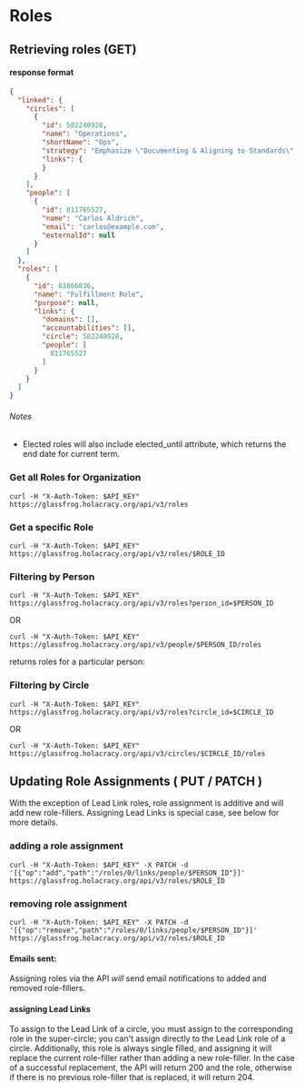 Roles
========

Retrieving roles (GET)
----------------------

#### response format

```json
{
  "linked": {
    "circles": [
      {
        "id": 582240928,
        "name": "Operations",
        "shortName": "Ops",
        "strategy": "Emphasize \"Documenting & Aligning to Standards\", even over \"Developing & Co-Creating Novelty\"",
        "links": {
        }
      }
    ],
    "people": [
      {
        "id": 811765527,
        "name": "Carlos Aldrich",
        "email": "carlos@example.com",
        "externalId": null
      }
    ]
  },
  "roles": [
    {
      "id": 83866836,
      "name": "Fulfillment Role",
      "purpose": null,
      "links": {
        "domains": [],
        "accountabilities": [],
        "circle": 582240928,
        "people": [
          811765527
        ]
      }
    }
  ]
}
```

###### Notes

* Elected roles will also include elected_until attribute, which returns the end date for current term.


### Get all Roles for Organization

`curl -H "X-Auth-Token: $API_KEY" https://glassfrog.holacracy.org/api/v3/roles`

### Get a specific Role

`curl -H "X-Auth-Token: $API_KEY" https://glassfrog.holacracy.org/api/v3/roles/$ROLE_ID`


### Filtering by Person

`curl -H "X-Auth-Token: $API_KEY" https://glassfrog.holacracy.org/api/v3/roles?person_id=$PERSON_ID`

OR

`curl -H "X-Auth-Token: $API_KEY" https://glassfrog.holacracy.org/api/v3/people/$PERSON_ID/roles`

returns roles for a particular person:


### Filtering by Circle

`curl -H "X-Auth-Token: $API_KEY" https://glassfrog.holacracy.org/api/v3/roles?circle_id=$CIRCLE_ID`

OR

`curl -H "X-Auth-Token: $API_KEY" https://glassfrog.holacracy.org/api/v3/circles/$CIRCLE_ID/roles`


Updating Role Assignments ( PUT / PATCH )
-----------------------------------

With the exception of Lead Link roles, role assignment is additive and will add new role-fillers. Assigning Lead Links is special case, see below for more details.

### adding a role assignment

`curl -H "X-Auth-Token: $API_KEY" -X PATCH -d '[{"op":"add","path":"/roles/0/links/people/$PERSON_ID"}]' https://glassfrog.holacracy.org/api/v3/roles/$ROLE_ID`

### removing role assignment

`curl -H "X-Auth-Token: $API_KEY" -X PATCH -d '[{"op":"remove","path":"/roles/0/links/people/$PERSON_ID"}]' https://glassfrog.holacracy.org/api/v3/roles/$ROLE_ID`

#### Emails sent:

Assigning roles via the API *will* send email notifications to added and removed role-fillers.

#### assigning Lead Links

To assign to the Lead Link of a circle, you must assign to the corresponding role in the super-circle; you can't assign directly to the Lead Link role of a circle.
Additionally, this role is always single filled, and assigning it will replace the current role-filler rather than adding a new
role-filler. In the case of a successful replacement, the API will return 200 and the role, otherwise if there is no previous
role-filler that is replaced, it will return 204.







